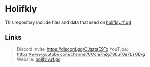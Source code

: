 # Holifkly
This repository include files and data that used on [holifkly.rf.gd](https://holifkly.rf.gd/2.0/index.html)

## Links
> Discord Invite: https://discord.gg/CJqztaE9Tx
> YouTube: https://www.youtube.com/channel/UCcIa7nZg79LuF8a7Lsi0Brg
> Website: [holifkly.rf.gd](https://holifkly.rf.gd/2.0/index.html)
